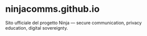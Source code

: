 # ninjacomms.github.io
Sito ufficiale del progetto Ninja — secure communication, privacy education, digital sovereignty.
